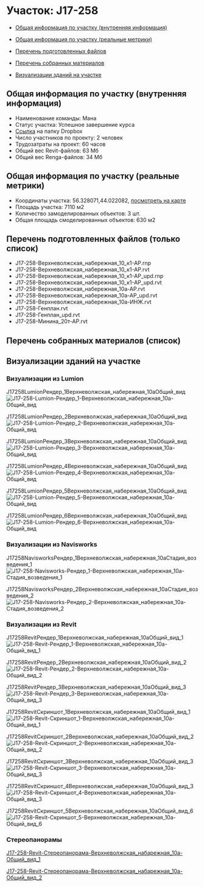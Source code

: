 # Участок: J17-258

* [Общая информация по участку (внутренняя информация)](#Chapter1)

* [Общая информация по участку (реальные метрики)](#Chapter2)

* [Перечень подготовленных файлов](#Chapter3)

* [Перечень собранных материалов](#Chapter4)

* [Визуализации зданий на участке](#Chapter6)

## <a id="Chapter1"></a> Общая информация по участку (внутренняя информация)
+ Наименование команды: Мана
+ Статус участка: Успешное завершение курса
+ [Ссылка](https://www.dropbox.com/sh/wvvgv1nw1iqred9/AADLWe0pyNB7ZSZqg1OTQWDqa/J17_258?dl=0) на папку Dropbox
+ Число участников по проекту: 2 человек
+ Трудозатраты на проект: 60 часов
+ Общий вес Revit-файлов: 63 Мб
+ Общий вес Renga-файлов: 34 Мб
## <a id="Chapter2"></a> Общая информация по участку (реальные метрики)
+ Координаты участка: 56.328071,44.022082, [посмотреть на карте](https://yandex.ru/maps/47/nizhny-novgorod/?ll=44.022082%2C56.328071&z=19)
+ Площадь участка: 7110 м2
+ Количество замоделированных объектов: 3 шт.
+ Общая площадь смоделированных объектов: 630 м2
## <a id="Chapter3"></a> Перечень подготовленных файлов (только список)
+ J17-258-Верхневолжская_набережная_10_к1-АР.rnp
+ J17-258-Верхневолжская_набережная_10_к1-АР.rvt
+ J17-258-Верхневолжская_набережная_10_к1-АР_upd.rnp
+ J17-258-Верхневолжская_набережная_10_к1-АР_upd.rvt
+ J17-258-Верхневолжская_набережная_10а-АР.rvt
+ J17-258-Верхневолжская_набережная_10а-АР_upd.rvt
+ J17-258-Верхневолжская_набережная_10а-ИНЖ.rvt
+ J17-258-Генплан.rvt
+ J17-258-Генплан_upd.rvt
+ J17-258-Минина_20т-АР.rvt
## <a id="Chapter4"></a> Перечень собранных материалов (список)
## <a id="Chapter6"></a> Визуализации зданий на участке
### Визуализации из Lumion
J17258LumionРендер_1Верхневолжская_набережная_10аОбщий_вид
![J17-258-Lumion-Рендер_1-Верхневолжская_набережная_10а-Общий_вид](/Images/J17_258/J17-258-Lumion-Рендер_1-Верхневолжская_набережная_10а-Общий_вид_Compressed.jpg)

J17258LumionРендер_2Верхневолжская_набережная_10аОбщий_вид
![J17-258-Lumion-Рендер_2-Верхневолжская_набережная_10а-Общий_вид](/Images/J17_258/J17-258-Lumion-Рендер_2-Верхневолжская_набережная_10а-Общий_вид_Compressed.jpg)

J17258LumionРендер_3Верхневолжская_набережная_10аОбщий_вид
![J17-258-Lumion-Рендер_3-Верхневолжская_набережная_10а-Общий_вид](/Images/J17_258/J17-258-Lumion-Рендер_3-Верхневолжская_набережная_10а-Общий_вид_Compressed.jpg)

J17258LumionРендер_4Верхневолжская_набережная_10аОбщий_вид
![J17-258-Lumion-Рендер_4-Верхневолжская_набережная_10а-Общий_вид](/Images/J17_258/J17-258-Lumion-Рендер_4-Верхневолжская_набережная_10а-Общий_вид_Compressed.jpg)

J17258LumionРендер_5Верхневолжская_набережная_10аОбщий_вид
![J17-258-Lumion-Рендер_5-Верхневолжская_набережная_10а-Общий_вид](/Images/J17_258/J17-258-Lumion-Рендер_5-Верхневолжская_набережная_10а-Общий_вид_Compressed.jpg)

J17258LumionРендер_6Верхневолжская_набережная_10аОбщий_вид
![J17-258-Lumion-Рендер_6-Верхневолжская_набережная_10а-Общий_вид](/Images/J17_258/J17-258-Lumion-Рендер_6-Верхневолжская_набережная_10а-Общий_вид_Compressed.jpg)

### Визуализации из Navisworks
J17258NavisworksРендер_1Верхневолжская_набережная_10аСтадия_возведения_1
![J17-258-Navisworks-Рендер_1-Верхневолжская_набережная_10а-Стадия_возведения_1](/Images/J17_258/J17-258-Navisworks-Рендер_1-Верхневолжская_набережная_10а-Стадия_возведения_1_Compressed.jpg)

J17258NavisworksРендер_2Верхневолжская_набережная_10аСтадия_возведения_2
![J17-258-Navisworks-Рендер_2-Верхневолжская_набережная_10а-Стадия_возведения_2](/Images/J17_258/J17-258-Navisworks-Рендер_2-Верхневолжская_набережная_10а-Стадия_возведения_2_Compressed.jpg)

### Визуализации из Revit
J17258RevitРендер_1Верхневолжская_набережная_10аОбщий_вид_1
![J17-258-Revit-Рендер_1-Верхневолжская_набережная_10а-Общий_вид_1](/Images/J17_258/J17-258-Revit-Рендер_1-Верхневолжская_набережная_10а-Общий_вид_1_Compressed.jpg)

J17258RevitРендер_2Верхневолжская_набережная_10аОбщий_вид_2
![J17-258-Revit-Рендер_2-Верхневолжская_набережная_10а-Общий_вид_2](/Images/J17_258/J17-258-Revit-Рендер_2-Верхневолжская_набережная_10а-Общий_вид_2_Compressed.jpg)

J17258RevitРендер_3Верхневолжская_набережная_10аОбщий_вид_3
![J17-258-Revit-Рендер_3-Верхневолжская_набережная_10а-Общий_вид_3](/Images/J17_258/J17-258-Revit-Рендер_3-Верхневолжская_набережная_10а-Общий_вид_3_Compressed.jpg)

J17258RevitСкриншот_1Верхневолжская_набережная_10аОбщий_вид_1
![J17-258-Revit-Скриншот_1-Верхневолжская_набережная_10а-Общий_вид_1](/Images/J17_258/J17-258-Revit-Скриншот_1-Верхневолжская_набережная_10а-Общий_вид_1_Compressed.jpg)

J17258RevitСкриншот_2Верхневолжская_набережная_10аОбщий_вид_2
![J17-258-Revit-Скриншот_2-Верхневолжская_набережная_10а-Общий_вид_2](/Images/J17_258/J17-258-Revit-Скриншот_2-Верхневолжская_набережная_10а-Общий_вид_2_Compressed.jpg)

J17258RevitСкриншот_3Верхневолжская_набережная_10аОбщий_вид_3
![J17-258-Revit-Скриншот_3-Верхневолжская_набережная_10а-Общий_вид_3](/Images/J17_258/J17-258-Revit-Скриншот_3-Верхневолжская_набережная_10а-Общий_вид_3_Compressed.jpg)

J17258RevitСкриншот_4Верхневолжская_набережная_10аОбщий_вид_3
![J17-258-Revit-Скриншот_4-Верхневолжская_набережная_10а-Общий_вид_3](/Images/J17_258/J17-258-Revit-Скриншот_4-Верхневолжская_набережная_10а-Общий_вид_3_Compressed.jpg)

J17258RevitСкриншот_5Верхневолжская_набережная_10аОбщий_вид_6
![J17-258-Revit-Скриншот_5-Верхневолжская_набережная_10а-Общий_вид_6](/Images/J17_258/J17-258-Revit-Скриншот_5-Верхневолжская_набережная_10а-Общий_вид_6_Compressed.jpg)

### Стереопанорамы
[J17-258-Revit-Стереопанорама-Верхневолжская_набарежная_10а-Общий_вид_1](https://pano.autodesk.com/pano.html?url=jpgs/e877ad4e-1a3c-42d3-9ac4-204b2e12ad6c&version=2)

[J17-258-Revit-Стереопанорама-Верхневолжская_набарежная_10а-Общий_вид_2](https://pano.autodesk.com/pano.html?url=jpgs/7daacf4d-191b-4462-bca3-1d38527064f3&version=2)

